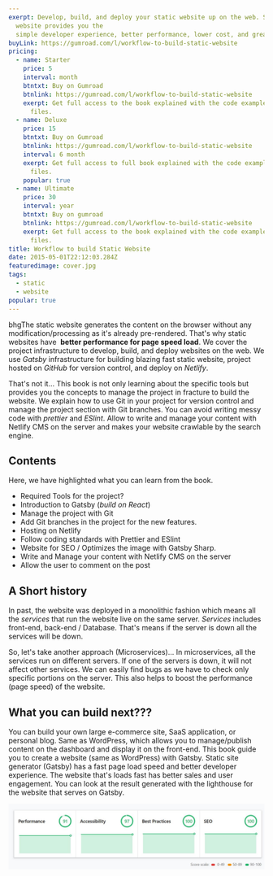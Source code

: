 ```yaml
---
exerpt: Develop, build, and deploy your static website up on the web. Static
  website provides you the
  simple developer experience, better performance, lower cost, and greater scalability.
buyLink: https://gumroad.com/l/workflow-to-build-static-website
pricing:
  - name: Starter
    price: 5
    interval: month
    btntxt: Buy on Gumroad
    btnlink: https://gumroad.com/l/workflow-to-build-static-website
    exerpt: Get full access to the book explained with the code example and project
      files.
  - name: Deluxe
    price: 15
    btntxt: Buy on Gumroad
    btnlink: https://gumroad.com/l/workflow-to-build-static-website
    interval: 6 month
    exerpt: Get full access to full book explained with the code example and project
      files.
    popular: true
  - name: Ultimate
    price: 30
    interval: year
    btntxt: Buy on gumroad
    btnlink: https://gumroad.com/l/workflow-to-build-static-website
    exerpt: Get full access to the book explained with the code example and project
      files.
title: Workflow to build Static Website
date: 2015-05-01T22:12:03.284Z
featuredimage: cover.jpg
tags:
  - static
  - website
popular: true
---
```

bhgThe static website generates the content on the browser without any modification/processing as it's already pre-rendered. That's why static websites have  **better performance for page speed load**. We cover the project infrastructure to develop, build, and deploy websites on the web. We use *Gatsby* infrastructure for building blazing fast static website, project hosted on *GitHub* for version control, and deploy on *Netlify*.

That's not it... This book is not only learning about the specific tools but provides you the concepts to manage the project in fracture to build the website. We explain how to use Git in your project for version control and manage the project section with Git branches. You can avoid writing messy code with *prettier* and *ESlint*. Allow to write and manage your content with Netlify CMS on the server and makes your website crawlable by the search engine.

## Contents

Here, we have highlighted what you can learn from the book.

* Required Tools for the project?
* Introduction to Gatsby (*build on React*)
* Manage the project with Git
* Add Git branches in the project for the new features.
* Hosting on Netlify
* Follow coding standards with Prettier and ESlint
* Website for SEO / Optimizes the image with Gatsby Sharp.
* Write and Manage your content with Netlify CMS on the server
* Allow the user to comment on the post

## A Short history

In past, the website was deployed in a monolithic fashion which means all the *services* that run the website live on the same server. *Services* includes front-end, back-end / Database. That's means if the server is down all the services will be down.

So, let's take another approach (Microservices)... In microservices, all the services run on different servers. If one of the servers is down, it will not affect other services. We can easily find bugs as we have to check only specific portions on the server. This also helps to boost the performance (page speed) of the website.

## What you can build next???

You can build your own large e-commerce site, SaaS application, or personal blog. Same as WordPress, which allows you to manage/publish content on the dashboard and display it on the front-end. This book guide you to create a website (same as WordPress) with Gatsby. Static site generator (Gatsby) has a fast page load speed and better developer experience. The website that's loads fast has better sales and user engagement. You can look at the result generated with the lighthouse for the website that serves on Gatsby.

![](lighthouse-measure.jpg)